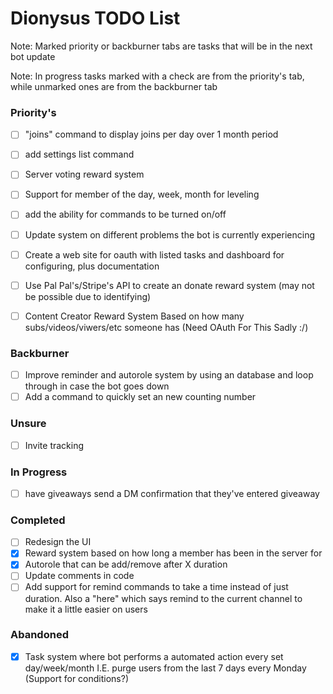 # Dionysus TODO List

Note: Marked priority or backburner tabs are tasks that will be in the next bot update

Note: In progress tasks marked with a check are from the priority's tab, while unmarked ones are from the backburner tab

### Priority's
- [ ] "joins" command to display joins per day over 1 month period 
- [ ] add settings list command
- [ ] Server voting reward system
- [ ] Support for member of the day, week, month for leveling
- [ ] add the ability for commands to be turned on/off
- [ ] Update system on different problems the bot is currently experiencing
- [ ] Create a web site for oauth with listed tasks and dashboard for configuring, plus documentation
- [ ] Use Pal Pal's/Stripe's API to create an donate reward system (may not be possible due to identifying)
- [ ] Content Creator Reward System Based on how many subs/videos/viwers/etc someone has (Need OAuth For This Sadly :/)


### Backburner
- [ ] Improve reminder and autorole system by using an database and loop through in case the bot goes down
- [ ] Add a command to quickly set an new counting number

### Unsure
- [ ] Invite tracking

### In Progress
- [ ] have giveaways send a DM confirmation that they've entered giveaway


### Completed
- [ ] Redesign the UI
- [x] Reward system based on how long a member has been in the server for
- [x] Autorole that can be add/remove after X duration
- [ ] Update comments in code
- [ ] Add support for remind commands to take a time instead of just duration. Also a "here" which says remind to the current channel to make it a little easier on users

### Abandoned
- [x] Task system where bot performs a automated action every set day/week/month I.E. purge users from the last 7 days every Monday (Support for conditions?)
